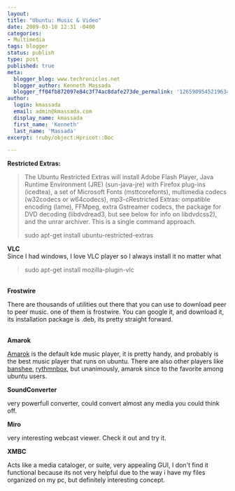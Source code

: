 ```yaml
---
layout:
title: "Ubuntu: Music & Video"
date: 2009-03-18 12:31 -0400
categories:
- Multimedia
tags: blogger
status: publish
type: post
published: true
meta:
  blogger_blog: www.techronicles.net
  blogger_author: Kenneth Massada
  blogger_ff04fb872097e84c3f74ac8dafe273de_permalink: '1265909545219634800'
author:
  login: kmassada
  email: admin@kmassada.com
  display_name: kmassada
  first_name: 'Kenneth'
  last_name: 'Massada'
excerpt: !ruby/object:Hpricot::Doc

---
```

<p><strong>Restricted Extras: </strong><br />
<blockquote>The Ubuntu Restricted Extras will install Adobe Flash Player, Java Runtime Environment (JRE) (sun-java-jre) with Firefox plug-ins (icedtea), a set of Microsoft Fonts (msttcorefonts), multimedia codecs (w32codecs or w64codecs), mp3-cRestricted Extras: ompatible encoding (lame), FFMpeg, extra Gstreamer codecs, the package for DVD decoding (libdvdread3, but see below for info on libdvdcss2), and the unrar archiver. This is a single command approach.</p>
<p>sudo apt-get install ubuntu-restricted-extras</p></blockquote>
<p><strong>VLC</strong><br />Since I had windows, I love VLC player so I always install it no matter what<br />
<blockquote>sudo apt-get install mozilla-plugin-vlc</p></blockquote>
<p><strong><br />Frostwire</strong></p>
<p>There are thousands of utilities out there that you can use to download peer to peer music. one of them is frostwire. You can google it, and download it, its installation package is .deb, its pretty straight forward.</p>
<p><strong><br />Amarok</strong></p>
<p><a href="http://amarok.kde.org/">Amarok</a> is the default kde music player, it is pretty handy, and probably is the best music player that runs on ubuntu. There are also other players like <a href="http://banshee-project.org/">banshee</a>, <a href="http://projects.gnome.org/rhythmbox/">rythmnbox</a>, but unanimously, amarok since to the favorite among ubuntu users.</p>
<p><strong>SoundConverter</strong></p>
<p>very powerfull converter, could convert almost any media you could think off.</p>
<p><strong>Miro</strong></p>
<p>very interesting webcast viewer. Check it out and try it.</p>
<p><strong>XMBC</strong></p>
<p>Acts like a media cataloger, or suite, very appealing GUI, I don't find it functional because its not very helpful due to the way i have my files organized on my pc, but definitely interesting concept.</p>

